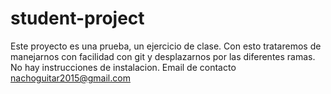 # student-project

Este proyecto es una prueba, un ejercicio de clase. Con esto trataremos de manejarnos con facilidad con git y desplazarnos por las diferentes ramas.
No hay instrucciones de instalacion. 
Email de contacto nachoguitar2015@gmail.com